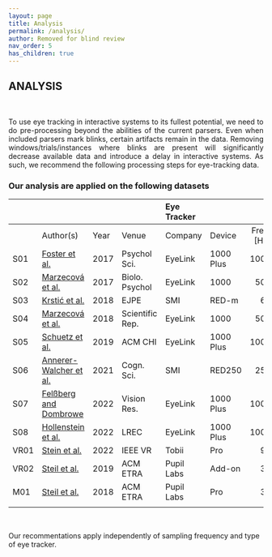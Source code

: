 ```yaml
---
layout: page
title: Analysis
permalink: /analysis/
author: Removed for blind review
nav_order: 5
has_children: true
---
```


## ANALYSIS
<br>

<p align="justify">
To use eye tracking in interactive systems to its fullest potential, we need to do pre-processing beyond the abilities of the current parsers. Even when included parsers mark blinks, certain artifacts remain in the data. Removing windows/trials/instances where blinks are present will significantly decrease available data and introduce a delay in interactive systems. As such, we recommend the following processing steps for eye-tracking data.
</p>
 

### Our analysis are applied on the following datasets

|      |                                                                                                                |      |                 | Eye Tracker |           |            | Screen |              |               |
| ---- | -------------------------------------------------------------------------------------------------------------- | ---- | --------------- | :---------- | --------- | ---------: | :----: | ------------ | ------------- |
|      | Author(s)                                                                                                      | Year | Venue           | Company     | Device    | Freq. [Hz] |  Inch  | Aspect Ratio | Distance [cm] |
| S01  | [Foster et al.](https://osf.io/5zpvk/)                                              | 2017 | Psychol Sci.    | EyeLink     | 1000 Plus |       1000 |   17   | 16:9         | 100           |
| S02  | [Marzecová et al.](https://osf.io/2xrfa/)                                             | 2017 | Biolo. Psychol  | EyeLink     | 1000      |        500 |   19   | 4:3          | 57            |
| S03  | [Krstić et al.](https://osf.io/xjd5r/)                                               | 2018 | EJPE            | SMI         | RED-m     |         60 |  15.6  | 16:9         | 60            |
| S04  | [Marzecová et al.](https://osf.io/rqvh3/)                                             | 2018 | Scientific Rep. | EyeLink     | 1000      |        500 |   19   | 4:3          | 57            |
| S05  | [Schuetz et al.](https://github.com/facebookresearch/gaze-hci) | 2019 | ACM CHI         | EyeLink     | 1000 Plus |       1000 |  113   | 8:5          | 180           |
| S06  | [Annerer-Walcher et al.](https://osf.io/6823j/)                                       | 2021 | Cogn. Sci.      | SMI         | RED250    |        250 |   24   | 16:9         | 70            |
| S07  | [Felßberg and Dombrowe](https://osf.io/dpb8z/)                                        | 2022 | Vision Res.     | EyeLink     | 1000 Plus |       1000 |   27   | 16:9         | 85            |
| S08  | [Hollenstein et al.](https://osf.io/ud8s5/)                                           | 2022 | LREC            | EyeLink     | 1000 Plus |       1000 |   27   | 16:9         | 85            |
| VR01 | [Stein et al.](https://osf.io/b43uv/)                                                                          | 2022 | IEEE VR         | Tobii       | Pro       |         90 |  3.5   | 9:10         | -             |
| VR02 | [Steil et al.](https://perceptualui.org/research/datasets/MPIIDPEye/)                                          | 2019 | ACM ETRA        | Pupil Labs  | Add-on    |         30 |  5.7   | 8:9          | -             |
| M01  | [Steil et al.](https://perceptualui.org/research/datasets/MPIIEgoFixation/)                                    | 2018 | ACM ETRA        | Pupil Labs  | Pro       |         30 |   -    | -            | -             |
|      |                                                                                                                |      |                 |             |           |            |        |              |               |

<br>
<p>
Our recommentations apply independently of sampling frequency and type of eye tracker.
</p>

